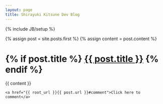 ```yaml
---
layout: page
title: Shirayuki Kitsune Dev Blog
---
```

{% include JB/setup %}

<div class="blog-index">  
	{% assign post = site.posts.first %}
	{% assign content = post.content %}
	<h1 class="entry-title">
	{% if post.title %}
		<a href="{{ root_url }}{{ post.url }}">{{ post.title }}</a>
	{% endif %}
	</h1>
	<div class="entry-content">{{ content }}</div>
	
	<a href="{{ root_url }}{{ post.url }}#comment">Click here to comment</a>
</div>
